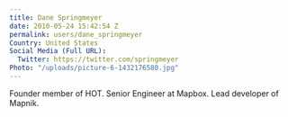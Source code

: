```yaml
---
title: Dane Springmeyer
date: 2010-05-24 15:42:54 Z
permalink: users/dane_springmeyer
Country: United States
Social Media (Full URL):
  Twitter: https://twitter.com/springmeyer
Photo: "/uploads/picture-6-1432176580.jpg"
---
```


<p>Founder member of HOT. Senior Engineer at Mapbox. Lead developer of Mapnik.</p>
